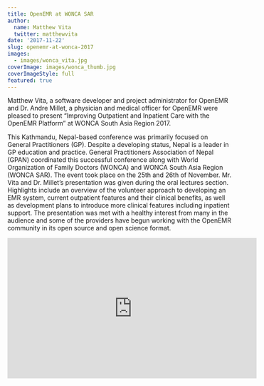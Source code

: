 ```yaml
---
title: OpenEMR at WONCA SAR
author:
  name: Matthew Vita
  twitter: matthewvita
date: '2017-11-22'
slug: openemr-at-wonca-2017
images:
  - images/wonca_vita.jpg
coverImage: images/wonca_thumb.jpg
coverImageStyle: full
featured: true
---
```


Matthew Vita, a software developer and project administrator for OpenEMR and Dr. Andre Millet, a physician and medical officer for OpenEMR were pleased to present “Improving Outpatient and Inpatient Care with the OpenEMR Platform” at WONCA South Asia Region 2017.
 
This Kathmandu, Nepal-based conference was primarily focused on General Practitioners (GP). Despite a developing status, Nepal is a leader in GP education and practice. General Practitioners Association of Nepal (GPAN) coordinated this successful conference along with World Organization of Family Doctors (WONCA) and WONCA South Asia Region (WONCA SAR). The event took place on the 25th and 26th of November.
Mr. Vita and Dr. Millet’s presentation was given during the oral lectures section. Highlights include an overview of the volunteer approach to developing an EMR system, current outpatient features and their clinical benefits, as well as development plans to introduce more clinical features including inpatient support. The presentation was met with a healthy interest from many in the audience and some of the providers have begun working with the OpenEMR community in its open source and open science format.
 
<iframe width="560" height="315" src="https://www.youtube.com/embed/xrORhyf4ce0" frameborder="0" allow="autoplay; encrypted-media" allowfullscreen></iframe>
